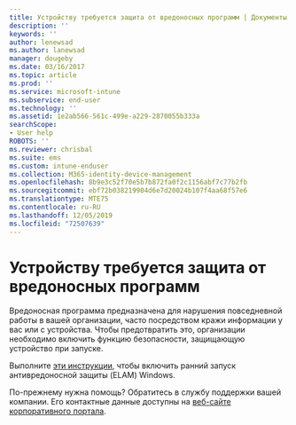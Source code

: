 ```yaml
---
title: Устройству требуется защита от вредоносных программ | Документы Майкрософт
description: ''
keywords: ''
author: lenewsad
ms.author: lanewsad
manager: dougeby
ms.date: 03/16/2017
ms.topic: article
ms.prod: ''
ms.service: microsoft-intune
ms.subservice: end-user
ms.technology: ''
ms.assetid: 1e2ab566-561c-499e-a229-2870055b333a
searchScope:
- User help
ROBOTS: ''
ms.reviewer: chrisbal
ms.suite: ems
ms.custom: intune-enduser
ms.collection: M365-identity-device-management
ms.openlocfilehash: 8b9e3c52f70e5b7b872fa0f2c1156abf7c77b2fb
ms.sourcegitcommit: ebf72b038219904d6e7d20024b107f4aa68f57e6
ms.translationtype: MTE75
ms.contentlocale: ru-RU
ms.lasthandoff: 12/05/2019
ms.locfileid: "72507639"
---
```

# <a name="your-device-needs-antimalware-software"></a>Устройству требуется защита от вредоносных программ

Вредоносная программа предназначена для нарушения повседневной работы в вашей организации, часто посредством кражи информации у вас или с устройства. Чтобы предотвратить это, организации необходимо включить функцию безопасности, защищающую устройство при запуске.

Выполните [эти инструкции](https://gallery.technet.microsoft.com/How-to-turn-on-Early-84552ec5), чтобы включить ранний запуск антивредоносной защиты (ELAM) Windows.

По-прежнему нужна помощь? Обратитесь в службу поддержки вашей компании. Его контактные данные доступны на [веб-сайте корпоративного портала](https://go.microsoft.com/fwlink/?linkid=2010980).
